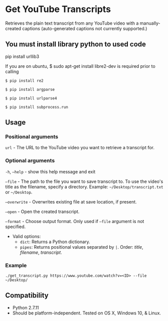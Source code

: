 # Get YouTube Transcripts

Retrieves the plain text transcript from any YouTube video with a manually-created captions (auto-generated captions not currently supported.)

## You must install library python to used code

pip install urllib3

If you are on ubuntu,  $ sudo apt-get install libre2-dev is required prior to calling 
```shell
$ pip install re2

$ pip install argparse

$ pip install urlparse4

$ pip install subprocess.run
```

## Usage

### Positional arguments

`url` - The URL to the YouTube video you want to retrieve a transcript for.

### Optional arguments

`-h`, `—help` - show this help message and exit

`—file` - The path to the file you want to save transcript to. To use the video's title as the filename, specify a directory. Example: `~/Desktop/transcript.txt` or `~/Desktop`.

`—overwrite` - Overwrites existing file at save location, if present.

`—open` - Open the created transcript.

`—format` - Choose output format. Only used if `—file` argument is not specified.

- Valid options:
  - `dict`: Returns a Python dictionary.
  - `pipes`: Returns positional values separated by `|`. Order: *title*, *filename*, *transcript*.

### Example

``` shell
./get_transcript.py https://www.youtube.com/watch?v=<ID> --file ~/Desktop/
```

## Compatibility

* Python 2.7.11
* Should be platform-independent. Tested on OS X, Windows 10, & Linux.
